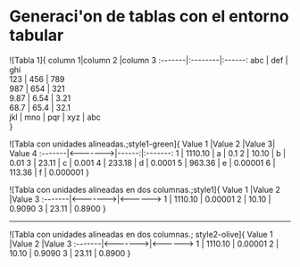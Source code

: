 # Generaci'on de tablas con el entorno tabular

![Tabla 1]{
    column 1|column 2 |column 3
    :-------|:--------|:------:
    abc     | def     | ghi    
    123     | 456     | 789    
    987     | 654     | 321    
    9.87    | 6.54    | 3.21    
    68.7    | 65.4    | 32.1    
    jkl     | mno     | pqr
            | xyz     | abc    
}

![Tabla con unidades alineadas.;style1-green]{
    Value 1 |Value 2  |Value 3| Value 4
    :-------|<------->|------:|:-------:
    1       | 1110.10 | a     | 0.1
    2       | 10.10   | b     | 0.01
    3       | 23.11   | c     | 0.001
    4       | 233.18  | d     | 0.0001
    5       | 963.36  | e     | 0.00001
    6       | 113.36  | f     | 0.000001
}

![Tabla con unidades alineadas en dos columnas.;style1]{
    Value 1 |Value 2  |Value 3
    :-------|<------->|<------>
    1       | 1110.10 | 0.00001
    2       | 10.10   | 0.9090
    3       | 23.11   | 0.8900
}

---

![Tabla con unidades alineadas en dos columnas.; style2-olive]{
    Value 1 |Value 2  |Value 3
    :-------|<------->|<------>
    1       | 1110.10 | 0.00001
    2       | 10.10   | 0.9090
    3       | 23.11   | 0.8900
}